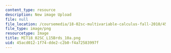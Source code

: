 ```yaml
---
content_type: resource
description: New image Upload
file: null
file_location: /coursemedia/18-02sc-multivariable-calculus-fall-2010/45acd0121f74dde2c2b0f4a72583997f_MIT18_02SC_L15Brds_10a.png
file_type: image/png
resourcetype: Image
title: MIT18_02SC_L15Brds_10a.png
uid: 45acd012-1f74-dde2-c2b0-f4a72583997f
---
```

